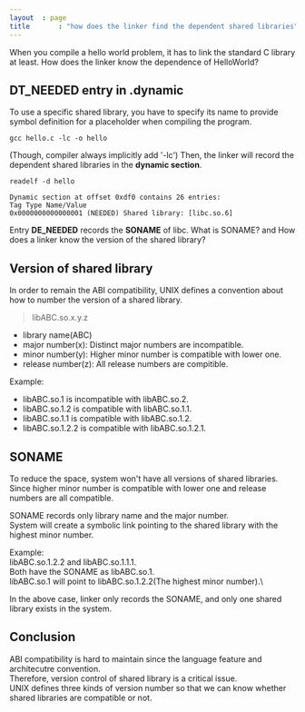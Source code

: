 ```yaml
---
layout	: page
title		: "how does the linker find the dependent shared libraries"
---
```





When you compile a hello world problem, it has to link the standard C library at least. How does the linker know the dependence of HelloWorld?


## DT_NEEDED entry in .dynamic
To use a specific shared library, you have to specify its name to provide symbol definition for a placeholder when compiling the program.

```
gcc hello.c -lc -o hello
```
(Though, compiler always implicitly add '-lc')
Then, the linker will record the dependent shared libraries in the **dynamic section**.
```
readelf -d hello
```
```
Dynamic section at offset 0xdf0 contains 26 entries:
Tag Type Name/Value
0x0000000000000001 (NEEDED) Shared library: [libc.so.6]

```
Entry **DE_NEEDED** records the **SONAME** of libc.
What is SONAME? and How does a linker know the version of the shared library?
## Version of shared library
In order to remain the ABI compatibility, UNIX defines a convention about how to number the version of a shared library.

> libABC.so.x.y.z



* library name(ABC)
* major number(x): Distinct major numbers are incompatible.
* minor number(y): Higher minor number is compatible with lower one.
* release number(z): All release numbers are compitible.

Example:
* libABC.so.1 is incompatible with libABC.so.2.
* libABC.so.1.2 is compatible with libABC.so.1.1.
* libABC.so.1.1 is compatible with libABC.so.1.2.
* libABC.so.1.2.2 is compatible with libABC.so.1.2.1.

## SONAME
To reduce the space, system won't have all versions of shared libraries.
Since higher minor number is compatible with lower one and release numbers are all compatible.

SONAME records only library name and the major number.\
System will create a symbolic link pointing to the shared library with the highest minor number.

Example:\
libABC.so.1.2.2 and libABC.so.1.1.1.\
Both have the SONAME as libABC.so.1.\
libABC.so.1 will point to libABC.so.1.2.2(The highest minor number).\

In the above case, linker only records the SONAME, and only one shared library exists in the system.



## Conclusion
ABI compatibility is hard to maintain since the language feature and architecutre convention.\
Therefore, version control of shared library is a critical issue.\
UNIX defines three kinds of version number so that we can know whether shared libraries are compatible or not.
